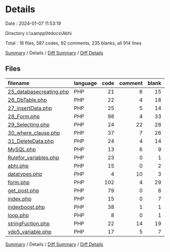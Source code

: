 # Details

Date : 2024-01-07 11:53:19

Directory c:\\xampp\\htdocs\\Abhi

Total : 18 files,  587 codes, 92 comments, 235 blanks, all 914 lines

[Summary](results.md) / Details / [Diff Summary](diff.md) / [Diff Details](diff-details.md)

## Files
| filename | language | code | comment | blank | total |
| :--- | :--- | ---: | ---: | ---: | ---: |
| [25_databasecreating.php](/25_databasecreating.php) | PHP | 21 | 6 | 15 | 42 |
| [26_DbTable.php](/26_DbTable.php) | PHP | 22 | 4 | 18 | 44 |
| [27_insertData.php](/27_insertData.php) | PHP | 25 | 5 | 14 | 44 |
| [28_Form.php](/28_Form.php) | PHP | 98 | 4 | 33 | 135 |
| [29_Selecting.php](/29_Selecting.php) | PHP | 24 | 22 | 28 | 74 |
| [30_where_clause.php](/30_where_clause.php) | PHP | 37 | 7 | 26 | 70 |
| [31_DeleteData.php](/31_DeleteData.php) | PHP | 24 | 4 | 14 | 42 |
| [MySQL.php](/MySQL.php) | PHP | 13 | 6 | 9 | 28 |
| [Rulefor_variables.php](/Rulefor_variables.php) | PHP | 23 | 0 | 1 | 24 |
| [abhi.php](/abhi.php) | PHP | 15 | 0 | 2 | 17 |
| [datatypes.php](/datatypes.php) | PHP | 4 | 10 | 3 | 17 |
| [form.php](/form.php) | PHP | 102 | 4 | 29 | 135 |
| [get_post.php](/get_post.php) | PHP | 79 | 0 | 8 | 87 |
| [index.php](/index.php) | PHP | 15 | 0 | 7 | 22 |
| [indexboost.php](/indexboost.php) | PHP | 38 | 1 | 1 | 40 |
| [loop.php](/loop.php) | PHP | 8 | 0 | 1 | 9 |
| [stringFuction.php](/stringFuction.php) | PHP | 22 | 14 | 19 | 55 |
| [vdo5_variable.php](/vdo5_variable.php) | PHP | 17 | 5 | 7 | 29 |

[Summary](results.md) / Details / [Diff Summary](diff.md) / [Diff Details](diff-details.md)